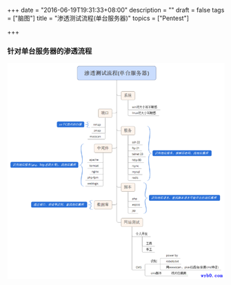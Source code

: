 +++
date = "2016-06-19T19:31:33+08:00"
description = ""
draft = false
tags = ["脑图"]
title = "渗透测试流程(单台服务器)"
topics = ["Pentest"]

+++

### 针对单台服务器的渗透流程
![针对单台服务器的渗透测试流程](/img/post/Penetration_testing_process_Single_server.png)
